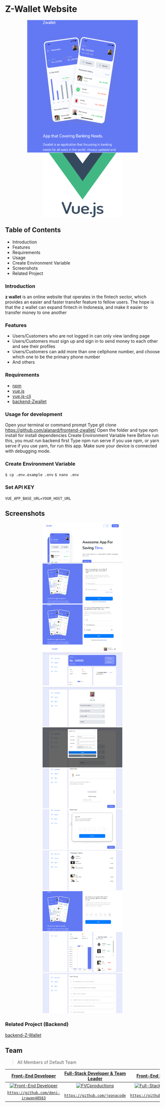 # Z-Wallet Website
<p align="center">
<img align="center" src="image-readme/zwallet-logo.PNG" width="360" height="430"> <img align="center" src="image-readme/vuejs-300x300.png" width="260" height="210">
</p>

## Table of Contents
- Introduction
- Features
- Requirements
- Usage
- Create Environment Variable
- Screenshots
- Related Project

### Introduction
<b>z wallet</b> is an online website that operates in the fintech sector, which provides an easier and faster transfer feature to fellow users. The hope is that the z wallet can expand fintech in Indonesia, and make it easier to transfer money to one another
### Features
- Users/Customers who are not logged in can only view landing page
- Users/Customers must sign up and sign in to send money to each other and see their profiles
- Users/Customers can add more than one cellphone number, and choose which one to be the primary phone number
- And others

### Requirements
- [npm](https://www.npmjs.com/package/module)
- [vue.js](https://www.vuejs.org)
- [vue.js-cli](https://cli.vuejs.org)
- [backend-Zwallet](https://github.com/Friemorn/BackEnd-PaymentApp-ZWallet)

### Usage for development
Open your terminal or command prompt
Type git clone https://github.com/alanard/frontend-zwallet/
Open the folder and type npm install for install dependencies
Create Environment Variable here
Before run this, you must run backend first
Type npm run serve if you use npm, or yarn serve if you use yarn, for run this app. Make sure your device is connected with debugging mode.

### Create Environment Variable
`
$ cp .env.example .env
`
`
$ nano .env
`
### Set API KEY
`
VUE_APP_BASE_URL=YOUR_HOST_URL
`
## Screenshots
<p align="center">
<img src="image-readme/landingpage.PNG" width="260" height="130"> <img src="image-readme/login.PNG" width="260" height="130">
<img src="image-readme/register.PNG" width="260" height="130"> <img src="image-readme/home.PNG" width="260" height="130">
<img src="image-readme/profile.PNG" width="260" height="130"> <img src="image-readme/updateuser.PNG" width="260" height="130">
<img src="image-readme/transfer.PNG" width="260" height="130"> <img src="image-readme/input pin.PNG" width="260" height="130"> 
<img src="image-readme/history transaction.PNG" width="260" height="130"> <img src="image-readme/create pin.PNG" width="260" height="130"> 
<img src="image-readme/chart.PNG" width="260" height="130"> <img src="image-readme/topup.PNG" width="260" height="130"> 
</p>

### Related Project (Backend)

[backend-Z-Wallet](https://github.com/Friemorn/BackEnd-PaymentApp-ZWallet)

## Team

> All Members of Default Team

| <a href="https://blog.udacity.com/2014/12/front-end-vs-back-end-vs-full-stack-web-developers.html" target="_blank">**Front-End Developer**</a> | <a href="https://blog.udacity.com/2014/12/front-end-vs-back-end-vs-full-stack-web-developers.html" target="_blank">**Full-Stack Developer & Team Leader**</a> | <a href="https://blog.udacity.com/2014/12/front-end-vs-back-end-vs-full-stack-web-developers.html" target="_blank">**Front-End Developer**</a> | <a href="https://blog.udacity.com/2014/12/front-end-vs-back-end-vs-full-stack-web-developers.html" target="_blank">**Front-End Developer**</a> | <a href="https://blog.udacity.com/2014/12/front-end-vs-back-end-vs-full-stack-web-developers.html" target="_blank">**Back-End Developer**</a> | 
| :---: |:---:| :---:|:---:| :---:|
| [![Front-End Developer](https://avatars2.githubusercontent.com/u/67103326?s=460&u=22d27ed3b3a748f40ace032f62ccc8d1cf54b745&v=4)](http://fvcproductions.com)    | [![FVCproductions](https://avatars1.githubusercontent.com/u/65410346?s=400&u=ab96d95c5664d273344a00a474463c811e77d0c9&v=4)](http://fvcproductions.com) | [![Full-Stack Developer](https://avatars1.githubusercontent.com/u/63326823?s=400&v=4)](http://fvcproductions.com)  |[![Front-End Developer](https://avatars2.githubusercontent.com/u/67205885?s=460&v=4)](http://fvcproductions.com)    | [![FVCproductions](https://avatars0.githubusercontent.com/u/64903162?s=460&v=4)](http://fvcproductions.com) | [![Full-Stack Developer](https://avatars2.githubusercontent.com/u/67103326?s=460&u=22d27ed3b3a748f40ace032f62ccc8d1cf54b745&v=4)](http://fvcproductions.com)  |
| <a href="https://github.com/deni-irawan40563" target="_blank">`https://github.com/deni-irawan40563`</a> | <a href="https://github.com/joonacode" target="_blank">`https://github.com/joonacode`</a> | <a href="https://github.com/alanard" target="_blank">`https://github.com/alanard`</a> | <a href="https://github.com/andriabakti" target="_blank">`https://github.com/andriabakti`</a> | <a href="https://github.com/SintaAnggunPuspita" target="_blank">`https://github.com/SintaAnggunPuspita`</a> |
